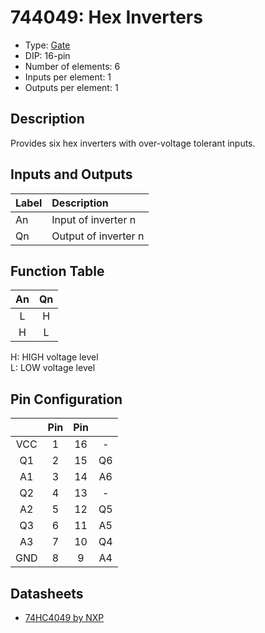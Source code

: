 # 744049: Hex Inverters

- Type: [Gate](gates.md)
- DIP: 16-pin
- Number of elements: 6
- Inputs per element: 1
- Outputs per element: 1

## Description

Provides six hex inverters with over-voltage tolerant inputs.

## Inputs and Outputs

| Label | Description            |
|:----- |:-----------------------|
| An    | Input of inverter n    |
| Qn    | Output of inverter n   |

## Function Table

| An  | Qn  |
|:---:|:---:|
| L   | H   |
| H   | L   |

H: HIGH voltage level  
L: LOW voltage level

## Pin Configuration

|     | Pin | Pin |     |
|:---:|:---:|:---:|:---:|
| VCC |   1 |  16 | -   |
| Q1  |   2 |  15 | Q6  |
| A1  |   3 |  14 | A6  |
| Q2  |   4 |  13 | -   |
| A2  |   5 |  12 | Q5  |
| Q3  |   6 |  11 | A5  |
| A3  |   7 |  10 | Q4  |
| GND |   8 |   9 | A4  |

## Datasheets

- [74HC4049 by NXP](http://www.nxp.com/documents/data_sheet/74HC4049.pdf)
